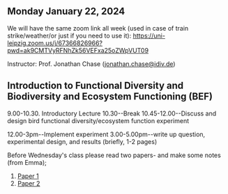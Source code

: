 
## Monday January 22, 2024

We will have the same zoom link all week (used in case of train strike/weather/or just if you need to use it):
https://uni-leipzig.zoom.us/j/67366826966?pwd=ak9CMTVyRFNhZk56VEFxa25oZWpVUT09

Instructor: Prof. Jonathan Chase (jonathan.chase@idiv.de)

## Introduction to Functional Diversity and Biodiversity and Ecosystem Functioning (BEF)

9.00-10.30. Introductory Lecture
10.30--Break
10.45-12.00--Discuss and design bird functional diversity/ecosystem function experiment

12.00-3pm--Implement experiment
3.00-5.00pm--write up question, experimental design, and results (briefly, 1-2 pages)



Before Wednesday's class please read two papers- and make some notes (from Emma);
1. [Paper 1](https://doi.org/10.1111/jvs.12399)
2. [Paper 2](https://doi.org/10.1111/jvs.12435)

